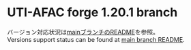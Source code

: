 # UTI-AFAC forge 1.20.1 branch

バージョン対応状況は[mainブランチのREADME](https://github.com/npg418/uti-alsofluidsandchemicals/blob/main/README.md)を参照。  
Versions support status can be found at [main branch README](https://github.com/npg418/uti-alsofluidsandchemicals/blob/main/README.en.md).
